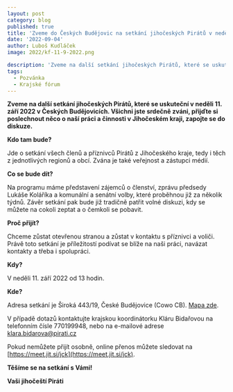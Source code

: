 ```yaml
---
layout: post
category: blog
published: true
title: 'Zveme do Českých Budějovic na setkání jihočeských Pirátů v neděli 11. září 2022'
date: '2022-09-04'
author: Luboš Kudláček
image: 2022/kf-11-9-2022.png

description: 'Zveme na další setkání jihočeských Pirátů, které se uskuteční v neděli 11. září 2022 v Českých Budějovicích. Všichni jste srdečně zváni, přijďte si poslechnout něco o naší práci a činnosti v Jihočeském kraji, zapojte se do diskuze.'
tags:
  - Pozvánka
  - Krajské fórum
---
```

**Zveme na další setkání jihočeských Pirátů, které se uskuteční v neděli 11. září 2022 v Českých Budějovicích. Všichni jste srdečně zváni, přijďte si poslechnout něco o naší práci a činnosti v Jihočeském kraji, zapojte se do diskuze.**

**Kdo tam bude?**

Jde o setkání všech členů a příznivců Pirátů z Jihočeského kraje, tedy i těch z jednotlivých regionů a obcí. Zvána je také veřejnost a zástupci médií.

**Co se bude dít?**

Na programu máme představení zájemců o členství, zprávu předsedy Lukáše Koláříka a komunální a senátní volby, které proběhnou již za několik týdnů. Závěr setkání pak bude již tradičně patřit volné diskuzi, kdy se můžete na cokoli zeptat a o čemkoli se pobavit.

**Proč přijít?**

Chceme zůstat otevřenou stranou a zůstat v kontaktu s příznivci a voliči. Právě toto setkání je příležitostí podívat se blíže na naši práci, navázat kontakty a třeba i spolupráci.

**Kdy?**

V neděli 11. září 2022 od 13 hodin.

**Kde?**

Adresa setkání je Široká 443/19, České Budějovice (Cowo CB). [Mapa zde](https://goo.gl/maps/4L119rXLHDHvmR2y8). 

V případě dotazů kontaktujte krajskou koordinátorku Kláru Bidařovou na telefonním čísle 770199948, nebo na e-mailové adrese klara.bidarova@pirati.cz

Pokud nemůžete přijít osobně, online přenos můžete sledovat na [https://meet.jit.si/jck](https://meet.jit.si/jck).

**Těšíme se na setkání s Vámi!**

**Vaši jihočeští Piráti**
